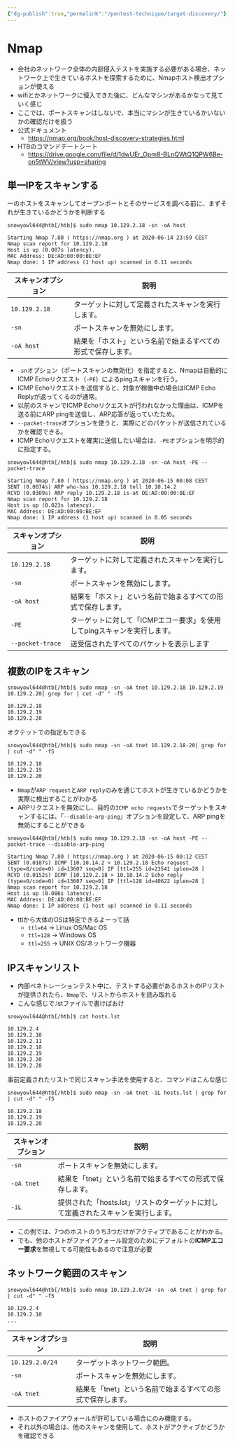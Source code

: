 ```yaml
---
{"dg-publish":true,"permalink":"/pentest-technique/target-discovery/"}
---
```


# Nmap
- 会社のネットワーク全体の内部侵入テストを実施する必要がある場合、ネットワーク上で生きているホストを探索するために、Nmapホスト検出オプションが使える
- wifiとかネットワークに侵入できた後に、どんなマシンがあるかなって見ていく感じ
- ここでは、ポートスキャンはしないで、本当にマシンが生きているかいないかの確認だけを扱う
- 公式ドキュメント
	- https://nmap.org/book/host-discovery-strategies.html
- HTBのコマンドチートシート
	- https://drive.google.com/file/d/1dwUEr_Opm8-BLnQWtQ1QPW6Be-on5tWV/view?usp=sharing

## 単一IPをスキャンする
一のホストをスキャンしてオープンポートとそのサービスを調べる前に、まずそれが生きているかどうかを判断する
```shell-session
snowyowl644@htb[/htb]$ sudo nmap 10.129.2.18 -sn -oA host 

Starting Nmap 7.80 ( https://nmap.org ) at 2020-06-14 23:59 CEST
Nmap scan report for 10.129.2.18
Host is up (0.087s latency).
MAC Address: DE:AD:00:00:BE:EF
Nmap done: 1 IP address (1 host up) scanned in 0.11 seconds
```

|**スキャンオプション**|**説明**|
|---|---|
|`10.129.2.18`|ターゲットに対して定義されたスキャンを実行します。|
|`-sn`|ポートスキャンを無効にします。|
|`-oA host`|結果を「ホスト」という名前で始まるすべての形式で保存します。|
- `-sn`オプション（ポートスキャンの無効化）を指定すると、Nmapは自動的にICMP Echoリクエスト（`-PE`）によるpingスキャンを行う。
- ICMP Echoリクエストを送信すると、対象が稼働中の場合はICMP Echo Replyが返ってくるのが通常。
- 以前のスキャンでICMP Echoリクエストが行われなかった理由は、ICMPを送る前にARP pingを送信し、ARP応答が返っていたため。
- `--packet-trace`オプションを使うと、実際にどのパケットが送信されているかを確認できる。
- ICMP Echoリクエストを確実に送信したい場合は、`-PE`オプションを明示的に指定する。

```shell-session
snowyowl644@htb[/htb]$ sudo nmap 10.129.2.18 -sn -oA host -PE --packet-trace 

Starting Nmap 7.80 ( https://nmap.org ) at 2020-06-15 00:08 CEST
SENT (0.0074s) ARP who-has 10.129.2.18 tell 10.10.14.2
RCVD (0.0309s) ARP reply 10.129.2.18 is-at DE:AD:00:00:BE:EF
Nmap scan report for 10.129.2.18
Host is up (0.023s latency).
MAC Address: DE:AD:00:00:BE:EF
Nmap done: 1 IP address (1 host up) scanned in 0.05 seconds
```

| **スキャンオプション**    | **説明**                                   |
| ---------------- | ---------------------------------------- |
| `10.129.2.18`    | ターゲットに対して定義されたスキャンを実行します。                |
| `-sn`            | ポートスキャンを無効にします。                          |
| `-oA host`       | 結果を「ホスト」という名前で始まるすべての形式で保存します。           |
| `-PE`            | ターゲットに対して「ICMPエコー要求」を使用してpingスキャンを実行します。 |
| `--packet-trace` | 送受信されたすべてのパケットを表示します                     |

## 複数のIPをスキャン
```shell-session
snowyowl644@htb[/htb]$ sudo nmap -sn -oA tnet 10.129.2.18 10.129.2.19 10.129.2.20| grep for | cut -d" " -f5

10.129.2.18
10.129.2.19
10.129.2.20
```
オクテットでの指定もできる
```shell-session
snowyowl644@htb[/htb]$ sudo nmap -sn -oA tnet 10.129.2.18-20| grep for | cut -d" " -f5

10.129.2.18
10.129.2.19
10.129.2.20
```

- `Nmap`が`ARP request`と`ARP reply`のみを通じてホストが生きているかどうかを実際に検出することがわかる
- ARPリクエストを無効にし、目的の`ICMP echo requests`でターゲットをスキャンするには、「`--disable-arp-ping`」オプションを設定して、ARP pingを無効にすることができる
```shell-session
snowyowl644@htb[/htb]$ sudo nmap 10.129.2.18 -sn -oA host -PE --packet-trace --disable-arp-ping 

Starting Nmap 7.80 ( https://nmap.org ) at 2020-06-15 00:12 CEST
SENT (0.0107s) ICMP [10.10.14.2 > 10.129.2.18 Echo request (type=8/code=0) id=13607 seq=0] IP [ttl=255 id=23541 iplen=28 ]
RCVD (0.0152s) ICMP [10.129.2.18 > 10.10.14.2 Echo reply (type=0/code=0) id=13607 seq=0] IP [ttl=128 id=40622 iplen=28 ]
Nmap scan report for 10.129.2.18
Host is up (0.086s latency).
MAC Address: DE:AD:00:00:BE:EF
Nmap done: 1 IP address (1 host up) scanned in 0.11 seconds
```

- ttlから大体のOSは特定できるよーって話
    - `ttl=64` → Linux OS/Mac OS
    - `ttl=128` → Windows OS
    - `ttl=255` → UNIX OS/ネットワーク機器
## IPスキャンリスト
- 内部ペネトレーションテスト中に、テストする必要があるホストのIPリストが提供されたら、`Nmap`で、リストからホストを読み取れる
- こんな感じで.lstファイルで書けばおけ
```shell-session
snowyowl644@htb[/htb]$ cat hosts.lst

10.129.2.4
10.129.2.10
10.129.2.11
10.129.2.18
10.129.2.19
10.129.2.20
10.129.2.28
```

事前定義されたリストで同じスキャン手法を使用すると、コマンドはこんな感じ
```shell-session
snowyowl644@htb[/htb]$ sudo nmap -sn -oA tnet -iL hosts.lst | grep for | cut -d" " -f5

10.129.2.18
10.129.2.19
10.129.2.20
```

| **スキャンオプション** | **説明**                                        |
| ------------- | --------------------------------------------- |
| `-sn`         | ポートスキャンを無効にします。                               |
| `-oA tnet`    | 結果を「tnet」という名前で始まるすべての形式で保存します。               |
| `-iL`         | 提供された「hosts.lst」リストのターゲットに対して定義されたスキャンを実行します。 |

- この例では、7つのホストのうち3つだけがアクティブであることがわかる。
- でも、他のホストがファイアウォール設定のためにデフォルトの**ICMPエコー要求**を無視してる可能性もあるので注意が必要


## ネットワーク範囲のスキャン
```shell-session
snowyowl644@htb[/htb]$ sudo nmap 10.129.2.0/24 -sn -oA tnet | grep for | cut -d" " -f5

10.129.2.4
10.129.2.10
...
```

| **スキャンオプション**   | **説明**                          |
| --------------- | ------------------------------- |
| `10.129.2.0/24` | ターゲットネットワーク範囲。                  |
| `-sn`           | ポートスキャンを無効にします。                 |
| `-oA tnet`      | 結果を「tnet」という名前で始まるすべての形式で保存します。 |

- ホストのファイアウォールが許可している場合にのみ機能する。
- それ以外の場合は、他のスキャンを使用して、ホストがアクティブかどうかを確認できる

